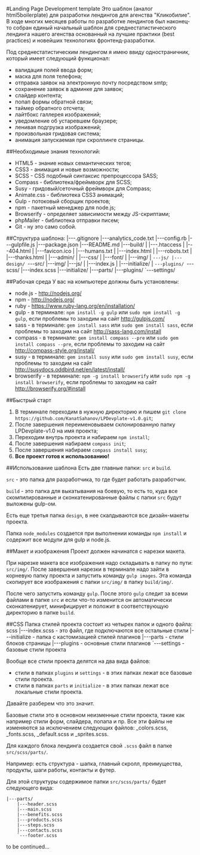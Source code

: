 #Landing Page Development template
Это шаблон (аналог html5boilerplate) для разработки лендингов для агенства "Кликобилие".
В ходе многих месяцев работы по разработке лендингов был наконец-то собран единый начальный шаблон для среднестатистического лендинга нашего агенства основанный на лучшие практики (best practices) и новейших технологиях фронтенд-разработки.

Под среднестатистическим лендингом я имею ввиду одностраничник, который имеет следующий функционал:
 - валидация полей ввода форм;
 - маска для поля телефона;
 - отправка заявок на электронную почту посредством smtp;
 - сохранение заявок в админке для заявок;
 - слайдер контента;
 - попап формы обратной связи;
 - таймер обратного отсчета;
 - лайтбокс галлерея изображений;
 - уведомление об устаревшем браузере;
 - ленивая подгрузка изображений;
 - произвольная гридовая система;
 - анимация запускаемая при скроллинге страницы.

##Необходимые знания технологий:
 - HTML5 - знание новых семантических тегов;
 - CSS3 - анимация и новые возможности;
 - SCSS - CSS подобный синтаксис препроцессора SASS;
 - Compass - библиотека/фреймворк для SCSS;
 - Susy - гридовый/сеточный фреймворк для Compass;
 - Animate.css - библиотека CSS3 анимаций;
 - Gulp - потоковый сборщик проектов;
 - npm - пакетный менеджер для node.js;
 - Browserify - определяет зависимости между JS-скриптами;
 - phpMailer - библиотека отправки писем;
 - Git - ну это само собой.

##Структура шаблона:
    |---.gitignore
    |---analytics_code.txt
    |---config.rb
    |---gulpfile.js
    |---package.json
    |---README.md
    |---build/
    |   |---.htaccess
    |   |---404.html
    |   |---favicon.ico
    |   |---humans.txt
    |   |---index.html
    |   |---robots.txt
    |   |---thanks.html
    |   |---admin/
    |   |---css/
    |   |---font/
    |   |---img/
    |   `---js/
    |---design/
    `---src/
        |---img/
        |---js/
        |   |---index.js
        |   |---initialize/
        |   `---plugins/
        `---scss/
            |---index.scss
            |---initialize/
            |---parts/
            |---plugins/
            `---settings/

##Рабочая среда
У вас на компьютере должны быть установлены:
 - node.js - http://nodejs.org/
 - npm - http://nodejs.org/
 - ruby - https://www.ruby-lang.org/en/installation/
 - gulp - в терминале: `npm install -g gulp` или `sudo npm install -g gulp`, если проблемы то заходим на сайт http://gulpjs.com/
 - sass - в терминале: `gem install sass` или `sudo gem install sass`, если проблемы то заходим на сайт http://sass-lang.com/install
 - compass - в терминале: `gem install compass --pre` или `sudo gem install compass --pre`, если проблемы то заходим на сайт http://compass-style.org/install/
 - susy - в терминале: `gem install susy` или `sudo gem install susy`, если проблемы то заходим на сайт http://susydocs.oddbird.net/en/latest/install/
 - browserify - в терминале: `npm -g install browserify` или `sudo npm -g install browserify`, если проблемы то заходим на сайт http://browserify.org/#install

##Быстрый старт
1. В терминале переходим в нужную директорию и пишем `git clone https://github.com/KanatSahanov/LPDevplate-v1.0.git`;
2. После завершения переименовываем склонированную папку LPDevplate-v1.0 на имя проекта;
3. Переходим внутрь проекта и набираем `npm install`;
4. После завершения набираем `compass init`;
5. После завершения набираем `compass install susy`;
6. **Все проект готов к использованию!**

##Использование шаблона
Есть две главные папки: `src` и `build`.

`src` - это папка для разработчика, то где будет работать разработчик.

`build` - это папка для выкатывания на боевую, то есть то, куда все скомпилированные и сконкатенированные файлы с папки `src` будут выложены gulp-ом.

Есть еще третья папка `design`, в нее скалдываются все дизайн-макеты проекта.

Папка `node_modules` создается при выполнении команды `npm install` и содержит все модули для gulp и node.js.

##Макет и изображения
Проект должен начинатся с нарезки макета.

При нарезке макета все изображения надо складывать в папку по пути: `src/img/`. После завершения нарезки в терминале надо зайти в корневую папку проекта и запустить команду `gulp images`. Эта команда скопирует все изображения с папки `src/img/` в папку `build/img/`.

После чего запустить команду `gulp`. После этого `gulp` следит за всеми файлами в папке `src` и если что-то изменится он автоматически сконкатенирует, минифицирует и положит в соответствующую директорию в папке `build`.

##CSS
Папка стилей проекта состоит из четырех папок и одного файла:
    scss
    |---index.scss - это файл, где подключаются все остальные стили
    |---initialize - папка с кастомизацией стилей плагинов
    |---parts - стили блоков страницы
    |---plugins - основные стили плагинов
    `---settings - базовые стили проекта

Вообще все стили проекта делятся на два вида файлов:
 - стили в папках `plugins` и `settings` - в этих папках лежат все базовые стили проекта.
 - стили в папках `parts` и `initialize` - в этих папках лежат все локальные стили проекта.

Давайте разберем что это значит.

Базовые стили это в основном неизменные стили проекта, такие как например стили форм, слайдера, попапа и пр. Все эти файлы не изменяются за исключением следующих файлов: _colors.scss, _fonts.scss, _default.scss и _sprites.scss.

Для каждого блока лендинга создается свой `.scss` файл в папке `src/scss/parts/`.

Например: есть структура - шапка, главный скролл, преимущества, продукты, шаги работы, контакты и футер.

Для этой структуры содержимое папки `src/scss/parts/` будет следующего вида:

    |---parts/
        |---header.scss
        |---main.scss
        |---benefits.scss
        |---products.scss
        |---steps.scss
        |---contacts.scss
        `---footer.scss

to be continued...

